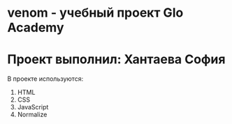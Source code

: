 # venom - учебный проект Glo Academy
# Проект выполнил: Хантаева София


В проекте используются:
1) HTML
2) CSS
3) JavaScript
4) Normalize
